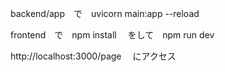 backend/app　で　uvicorn main:app --reload

frontend　で　npm install 　をして　npm run dev

http://localhost:3000/page 　にアクセス
